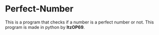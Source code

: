 # Perfect-Number
This is a program that checks if a number is a perfect number or not. This program is made in python by **ItzOP69**.
